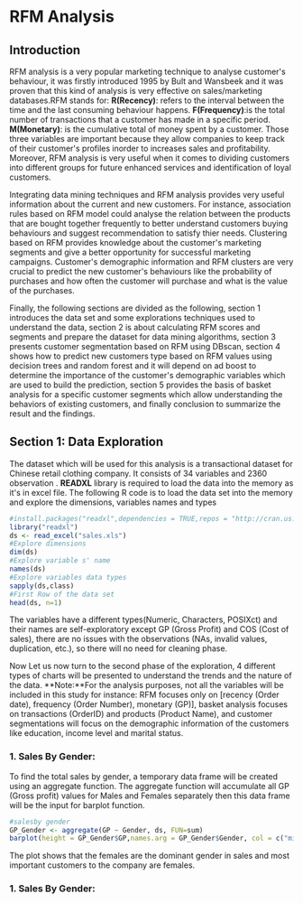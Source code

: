 # RFM Analysis
## Introduction
RFM analysis is a very popular marketing technique to analyse customer's behaviour, it was firstly introduced 1995 by Bult and Wansbeek and it was proven that this kind of analysis is very effective on sales/marketing databases.RFM stands for: 
**R(Recency)**: refers to the interval between the time and the last consuming behaviour happens.
**F(Frequency)**:is the total number of transactions that a customer has made in a specific period.
**M(Monetary)**: is the cumulative total of money spent by a customer.
Those three variables are important because they allow companies to keep track of their customer's profiles inorder to increases sales and profitability. Moreover, RFM analysis is very useful when it comes to dividing customers into different groups for future enhanced services and identification of loyal customers.

Integrating data mining techniques and RFM analysis provides very useful information about the current and new customers. For instance, association rules based on RFM model could analyse the relation between the products that are bought together frequently to better understand customers buying behaviours and suggest recommendation to satisfy thier needs. Clustering based on RFM provides knowledge about the customer's marketing segments and give a better opportunity for successful marketing campaigns.
 Customer's demographic information and RFM clusters are very crucial to predict the new customer's behaviours like the probability of purchases and how often the customer will purchase and what is the value of the purchases.

Finally, the following sections are divided as the following, section 1 introduces the data set and some explorations techniques used to understand the data, section 2 is about calculating RFM scores and segments and prepare the dataset for data mining algorithms, section 3 presents customer segmentation based on RFM using DBscan, section 4  shows how to predict new customers type based on RFM values using decision trees and random forest and it will depend on ad boost to determine the   importance of the customer's demographic variables which are used to build the prediction, section 5 provides the basis of basket analysis for a specific customer segments which allow understanding the behaviors of existing customers, and finally conclusion to summarize the result and the findings.

## Section 1:  Data Exploration
The dataset which will be used for this analysis is a transactional dataset for Chinese retail clothing company. It consists of 34 variables and 2360 observation . **READXL** library is required to load the data into the memory as it's in excel file. The following R code is to load the data set into the memory and explore the dimensions, variables names and types

```R
#install.packages("readxl",dependencies = TRUE,repos = "http://cran.us.r-project.org")
library("readxl")
ds <- read_excel("sales.xls")
#Explore dimensions 
dim(ds)
#Explore variable s' name
names(ds)
#Explore variables data types 
sapply(ds,class)
#First Row of the data set
head(ds, n=1)
```
The variables have a different types(Numeric, Characters, POSIXct) and their names are self-exploratory except GP (Gross Profit) and COS (Cost of sales), there are no issues with the observations (NAs, invalid values, duplication, etc.), so there will no need for cleaning phase.

Now Let us now turn to the second phase of the exploration, 4 different types of charts will be presented to understand the trends and the nature of the data.
**Note:**For the analysis purposes, not all the variables will be included in this study for instance: RFM focuses only on [recency (Order date), frequency (Order Number), monetary (GP)], basket analysis focuses on transactions (OrderID) and products (Product Name), and customer segmentations will focus on the demographic information of the customers like education, income level and marital status.
### 1.  Sales By Gender:
To find the total sales by gender, a temporary data frame will be created using an aggregate function. The aggregate function will accumulate all GP (Gross profit) values for Males and Females separately then this data frame will be the input for barplot function.
```R
#salesby gender
GP_Gender <- aggregate(GP ~ Gender, ds, FUN=sum) 
barplot(height = GP_Gender$GP,names.arg = GP_Gender$Gender, col = c("mistyrose","lightblue" ),xlab = "Sales by gender")
```
The plot shows that the females are the dominant gender in sales and most important customers to the company are females.
### 1.  Sales By Gender:
